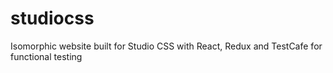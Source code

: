 # studiocss
Isomorphic website built for Studio CSS with React, Redux and TestCafe for functional testing

